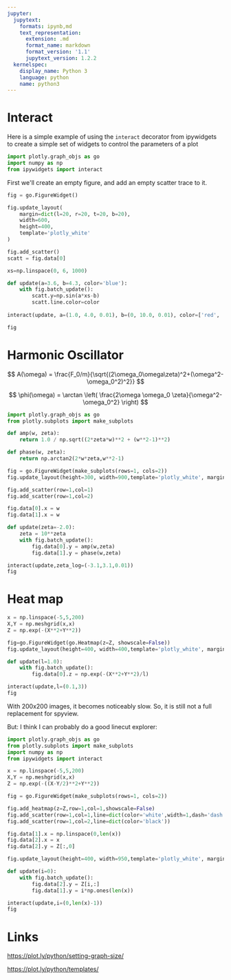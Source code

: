 ```yaml
---
jupyter:
  jupytext:
    formats: ipynb,md
    text_representation:
      extension: .md
      format_name: markdown
      format_version: '1.1'
      jupytext_version: 1.2.2
  kernelspec:
    display_name: Python 3
    language: python
    name: python3
---
```


# Interact
Here is a simple example of using the `interact` decorator from ipywidgets to create a simple set of widgets to control the parameters of a plot

```python
import plotly.graph_objs as go
import numpy as np
from ipywidgets import interact
```

First we'll create an empty figure, and add an empty scatter trace to it.

```python
fig = go.FigureWidget()

fig.update_layout(
    margin=dict(l=20, r=20, t=20, b=20),
    width=600,
    height=400,
    template='plotly_white'
)

fig.add_scatter()
scatt = fig.data[0]

xs=np.linspace(0, 6, 1000)

def update(a=3.6, b=4.3, color='blue'):
    with fig.batch_update():
        scatt.y=np.sin(a*xs-b)
        scatt.line.color=color
        
interact(update, a=(1.0, 4.0, 0.01), b=(0, 10.0, 0.01), color=['red', 'green', 'blue'])

fig
```

# Harmonic Oscillator

$$
A(\omega) = \frac{F_0/m}{\sqrt{(2\omega_0\omega\zeta)^2+(\omega^2-\omega_0^2)^2}}
$$

$$
\phi(\omega) = \arctan \left( \frac{2\omega \omega_0 \zeta}{\omega^2-\omega_0^2} \right)
$$

```python
import plotly.graph_objs as go
from plotly.subplots import make_subplots

def amp(w, zeta):
    return 1.0 / np.sqrt((2*zeta*w)**2 + (w**2-1)**2)

def phase(w, zeta):
    return np.arctan2(2*w*zeta,w**2-1)

fig = go.FigureWidget(make_subplots(rows=1, cols=2))
fig.update_layout(height=300, width=900,template='plotly_white', margin=dict(l=20, r=20, t=20, b=20))

fig.add_scatter(row=1,col=1)
fig.add_scatter(row=1,col=2)

fig.data[0].x = w
fig.data[1].x = w

def update(zeta=-2.0):
    zeta = 10**zeta
    with fig.batch_update():
        fig.data[0].y = amp(w,zeta)
        fig.data[1].y = phase(w,zeta)

interact(update,zeta_log=(-3.1,3.1,0.01))
fig
```

# Heat map

```python
x = np.linspace(-5,5,200)
X,Y = np.meshgrid(x,x)
Z = np.exp(-(X**2+Y**2))

fig=go.FigureWidget(go.Heatmap(z=Z, showscale=False))
fig.update_layout(height=400, width=400,template='plotly_white', margin=dict(l=20, r=20, t=20, b=20))

def update(l=1.0):
    with fig.batch_update():
        fig.data[0].z = np.exp(-(X**2+Y**2)/l)

interact(update,l=(0.1,3))
fig
```

With 200x200 images, it becomes noticeably slow. So, it is still not a full replacement for spyview. 

But: I think I can probably do a good linecut explorer:

```python
import plotly.graph_objs as go
from plotly.subplots import make_subplots
import numpy as np
from ipywidgets import interact

x = np.linspace(-5,5,200)
X,Y = np.meshgrid(x,x)
Z = np.exp(-((X-Y/2)**2+Y**2))

fig = go.FigureWidget(make_subplots(rows=1, cols=2))

fig.add_heatmap(z=Z,row=1,col=1,showscale=False)
fig.add_scatter(row=1,col=1,line=dict(color='white',width=1,dash='dash'))
fig.add_scatter(row=1,col=2,line=dict(color='black'))

fig.data[1].x = np.linspace(0,len(x))
fig.data[2].x = x
fig.data[2].y = Z[:,0]

fig.update_layout(height=400, width=950,template='plotly_white', margin=dict(l=20, r=20, t=20, b=20))

def update(i=0):
    with fig.batch_update():
        fig.data[2].y = Z[i,:]
        fig.data[1].y = i*np.ones(len(x))

interact(update,i=(0,len(x)-1))
fig
```

<!-- #region -->
# Links


https://plot.ly/python/setting-graph-size/

https://plot.ly/python/templates/

<!-- #endregion -->
